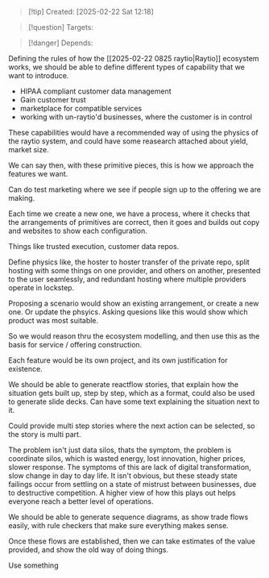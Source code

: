 
>[!tip] Created: [2025-02-22 Sat 12:18]

>[!question] Targets: 

>[!danger] Depends: 

Defining the rules of how the [[2025-02-22 0825 raytio|Raytio]] ecosystem works, we should be able to define different types of capability that we want to introduce.

- HIPAA compliant customer data management
- Gain customer trust
- marketplace for compatible services
- working with un-raytio'd businesses, where the customer is in control

These capabilities would have a recommended way of using the physics of the raytio system, and could have some reasearch attached about yield, market size.

We can say then, with these primitive pieces, this is how we approach the features we want.

Can do test marketing where we see if people sign up to the offering we are making.

Each time we create a new one, we have a process, where it checks that the arrangements of primitives are correct, then it goes and builds out copy and websites to show each configuration.

Things like trusted execution, customer data repos.

Define physics like, the hoster to hoster transfer of the private repo, split hosting with some things on one provider, and others on another, presented to the user seamlessly, and redundant hosting where multiple providers operate in lockstep.

Proposing a scenario would show an existing arrangement, or create a new one.  Or update the phsyics.  Asking quesions like this would show which product was most suitable.

So we would reason thru the ecosystem modelling, and then use this as the basis for service / offering construction.

Each feature would be its own project, and its own justification for existence.

We should be able to generate reactflow stories, that explain how the situation gets built up, step by step, which as a format, could also be used to generate slide decks.
Can have some text explaining the situation next to it.

Could provide multi step stories where the next action can be selected, so the story is multi part.

The problem isn't just data silos, thats the symptom, the problem is coordinate silos, which is wasted energy, lost innovation, higher prices, slower response.  The symptoms of this are lack of digital transformation, slow change in day to day life.  It isn't obvious, but these steady state failings occur from settling on a state of mistrust between businesses, due to destructive competition.  A higher view of how this plays out helps everyone reach a better level of operations.

We should be able to generate sequence diagrams, as show trade flows easily, with rule checkers that make sure everything makes sense.

Once these flows are established, then we can take estimates of the value provided, and show the old way of doing things.

Use something 